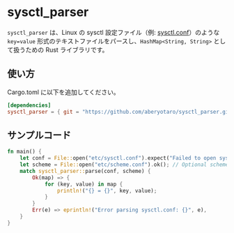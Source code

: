 # sysctl_parser

`sysctl_parser` は、Linux の sysctl 設定ファイル（例: [sysctl.conf](https://man7.org/linux/man-pages/man5/sysctl.conf.5.html)）のような `key=value` 形式のテキストファイルをパースし、`HashMap<String, String>` として扱うための Rust ライブラリです。


## 使い方

Cargo.toml に以下を追加してください。

```toml
[dependencies]
sysctl_parser = { git = "https://github.com/aberyotaro/sysctl_parser.git" }
```

## サンプルコード

```rust
fn main() {
    let conf = File::open("etc/sysctl.conf").expect("Failed to open sysctl.conf");
    let scheme = File::open("etc/scheme.conf").ok(); // Optional scheme file
    match sysctl_parser::parse(conf, scheme) {
        Ok(map) => {
            for (key, value) in map {
                println!("{} = {}", key, value);
            }
        }
        Err(e) => eprintln!("Error parsing sysctl.conf: {}", e),
    }
}
```
